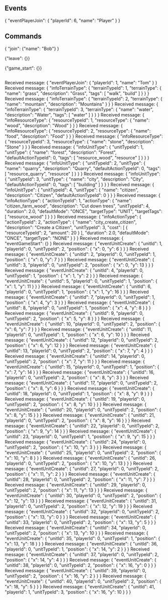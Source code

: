 ## Events

  { "eventPlayerJoin": { "playerId": 6, "name": "Player" } }

## Commands

  {
    "join": {"name": "Bob"}
  }
  
  {"leave": {}}
  
  {"game_start": {}}

## 



Received message: { "eventPlayerJoin": { "playerId": 1, "name": "Tom" } }
Received message: { "infoTerrainType": { "terrainTypeId": 1, "terrainType": { "name": "grass", "description": "Grass", "tags": [ "walk", "build" ] } } }
Received message: { "infoTerrainType": { "terrainTypeId": 2, "terrainType": { "name": "mountain", "description": "Mountains" } } }
Received message: { "infoTerrainType": { "terrainTypeId": 3, "terrainType": { "name": "water", "description": "Water", "tags": [ "water" ] } } }
Received message: { "infoResourceType": { "resourceTypeId": 1, "resourceType": { "name": "wood", "description": "Wood" } } }
Received message: { "infoResourceType": { "resourceTypeId": 2, "resourceType": { "name": "food", "description": "Food" } } }
Received message: { "infoResourceType": { "resourceTypeId": 3, "resourceType": { "name": "stone", "description": "Stone" } } }
Received message: { "infoUnitType": { "unitTypeId": 1, "unitType": { "name": "forest", "description": "Forest", "defaultActionTypeId": 0, "tags": [ "resource_wood", "resource" ] } } }
Received message: { "infoUnitType": { "unitTypeId": 2, "unitType": { "name": "quarry", "description": "Quarry", "defaultActionTypeId": 0, "tags": [ "resource_quarry", "resource" ] } } }
Received message: { "infoUnitType": { "unitTypeId": 3, "unitType": { "name": "city", "description": "City", "defaultActionTypeId": 0, "tags": [ "building" ] } } }
Received message: { "infoUnitType": { "unitTypeId": 4, "unitType": { "name": "citizen", "description": "Citizen", "defaultActionTypeId": 0 } } }
Received message: { "infoActionType": { "actionTypeId": 1, "actionType": { "name": "citizen_farm_wood", "description": "Cut down trees", "unitTypeId": 4, "duration": 2.0, "defaultMode": "ONCE", "targetType": "UNIT", "targetTags": [ "resource_wood" ] } } }
Received message: { "infoActionType": { "actionTypeId": 2, "actionType": { "name": "city_create_citizen", "description": "Create a Citizen", "unitTypeId": 3, "cost": [ { "resourceTypeId": 2, "amount": 20 } ], "duration": 2.0, "defaultMode": "ONCE", "targetType": "NONE" } } }
Received message: { "eventGameStart": {} }
Received message: { "eventUnitCreate": { "unitId": 1, "playerId": 0, "unitTypeId": 2, "position": { "x": 0, "y": 6 } } }
Received message: { "eventUnitCreate": { "unitId": 2, "playerId": 0, "unitTypeId": 1, "position": { "x": 0, "y": 7 } } }
Received message: { "eventUnitCreate": { "unitId": 3, "playerId": 0, "unitTypeId": 2, "position": { "x": 0, "y": 13 } } }
Received message: { "eventUnitCreate": { "unitId": 4, "playerId": 0, "unitTypeId": 1, "position": { "x": 1, "y": 2 } } }
Received message: { "eventUnitCreate": { "unitId": 5, "playerId": 0, "unitTypeId": 1, "position": { "x": 1, "y": 11 } } }
Received message: { "eventUnitCreate": { "unitId": 6, "playerId": 0, "unitTypeId": 1, "position": { "x": 1, "y": 16 } } }
Received message: { "eventUnitCreate": { "unitId": 7, "playerId": 0, "unitTypeId": 1, "position": { "x": 4, "y": 3 } } }
Received message: { "eventUnitCreate": { "unitId": 8, "playerId": 0, "unitTypeId": 1, "position": { "x": 4, "y": 8 } } }
Received message: { "eventUnitCreate": { "unitId": 9, "playerId": 0, "unitTypeId": 2, "position": { "x": 5, "y": 8 } } }
Received message: { "eventUnitCreate": { "unitId": 10, "playerId": 0, "unitTypeId": 2, "position": { "x": 6, "y": 7 } } }
Received message: { "eventUnitCreate": { "unitId": 11, "playerId": 0, "unitTypeId": 1, "position": { "x": 6, "y": 10 } } }
Received message: { "eventUnitCreate": { "unitId": 12, "playerId": 0, "unitTypeId": 2, "position": { "x": 6, "y": 12 } } }
Received message: { "eventUnitCreate": { "unitId": 13, "playerId": 0, "unitTypeId": 2, "position": { "x": 7, "y": 4 } } }
Received message: { "eventUnitCreate": { "unitId": 14, "playerId": 0, "unitTypeId": 2, "position": { "x": 7, "y": 11 } } }
Received message: { "eventUnitCreate": { "unitId": 15, "playerId": 0, "unitTypeId": 1, "position": { "x": 7, "y": 14 } } }
Received message: { "eventUnitCreate": { "unitId": 16, "playerId": 0, "unitTypeId": 2, "position": { "x": 8, "y": 3 } } }
Received message: { "eventUnitCreate": { "unitId": 17, "playerId": 0, "unitTypeId": 2, "position": { "x": 8, "y": 6 } } }
Received message: { "eventUnitCreate": { "unitId": 18, "playerId": 0, "unitTypeId": 1, "position": { "x": 8, "y": 9 } } }
Received message: { "eventUnitCreate": { "unitId": 19, "playerId": 0, "unitTypeId": 2, "position": { "x": 8, "y": 10 } } }
Received message: { "eventUnitCreate": { "unitId": 20, "playerId": 0, "unitTypeId": 2, "position": { "x": 8, "y": 15 } } }
Received message: { "eventUnitCreate": { "unitId": 21, "playerId": 0, "unitTypeId": 2, "position": { "x": 8, "y": 16 } } }
Received message: { "eventUnitCreate": { "unitId": 22, "playerId": 0, "unitTypeId": 2, "position": { "x": 9, "y": 14 } } }
Received message: { "eventUnitCreate": { "unitId": 23, "playerId": 0, "unitTypeId": 1, "position": { "x": 9, "y": 15 } } }
Received message: { "eventUnitCreate": { "unitId": 24, "playerId": 0, "unitTypeId": 2, "position": { "x": 10, "y": 3 } } }
Received message: { "eventUnitCreate": { "unitId": 25, "playerId": 0, "unitTypeId": 2, "position": { "x": 10, "y": 8 } } }
Received message: { "eventUnitCreate": { "unitId": 26, "playerId": 0, "unitTypeId": 2, "position": { "x": 10, "y": 13 } } }
Received message: { "eventUnitCreate": { "unitId": 27, "playerId": 0, "unitTypeId": 2, "position": { "x": 11, "y": 2 } } }
Received message: { "eventUnitCreate": { "unitId": 28, "playerId": 0, "unitTypeId": 2, "position": { "x": 11, "y": 7 } } }
Received message: { "eventUnitCreate": { "unitId": 29, "playerId": 0, "unitTypeId": 2, "position": { "x": 11, "y": 13 } } }
Received message: { "eventUnitCreate": { "unitId": 30, "playerId": 0, "unitTypeId": 2, "position": { "x": 12, "y": 13 } } }
Received message: { "eventUnitCreate": { "unitId": 31, "playerId": 0, "unitTypeId": 2, "position": { "x": 12, "y": 19 } } }
Received message: { "eventUnitCreate": { "unitId": 32, "playerId": 0, "unitTypeId": 2, "position": { "x": 13, "y": 0 } } }
Received message: { "eventUnitCreate": { "unitId": 33, "playerId": 0, "unitTypeId": 2, "position": { "x": 13, "y": 5 } } }
Received message: { "eventUnitCreate": { "unitId": 34, "playerId": 0, "unitTypeId": 2, "position": { "x": 13, "y": 10 } } }
Received message: { "eventUnitCreate": { "unitId": 35, "playerId": 0, "unitTypeId": 1, "position": { "x": 13, "y": 18 } } }
Received message: { "eventUnitCreate": { "unitId": 36, "playerId": 0, "unitTypeId": 1, "position": { "x": 14, "y": 2 } } }
Received message: { "eventUnitCreate": { "unitId": 37, "playerId": 0, "unitTypeId": 2, "position": { "x": 14, "y": 4 } } }
Received message: { "eventUnitCreate": { "unitId": 38, "playerId": 0, "unitTypeId": 2, "position": { "x": 16, "y": 0 } } }
Received message: { "eventUnitCreate": { "unitId": 39, "playerId": 0, "unitTypeId": 2, "position": { "x": 16, "y": 2 } } }
Received message: { "eventUnitCreate": { "unitId": 40, "playerId": 0, "unitTypeId": 2, "position": { "x": 18, "y": 5 } } }
Received message: { "eventUnitCreate": { "unitId": 41, "playerId": 1, "unitTypeId": 3, "position": { "x": 16, "y": 10 } } }

